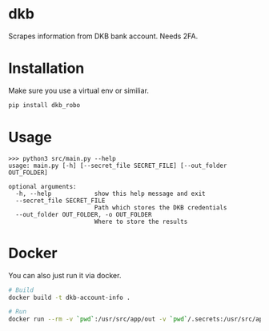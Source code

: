 # dkb
Scrapes information from DKB bank account. Needs 2FA.

# Installation
Make sure you use a virtual env or similiar.
```sh
pip install dkb_robo
```

# Usage
```
>>> python3 src/main.py --help
usage: main.py [-h] [--secret_file SECRET_FILE] [--out_folder OUT_FOLDER]

optional arguments:
  -h, --help            show this help message and exit
  --secret_file SECRET_FILE
                        Path which stores the DKB credentials
  --out_folder OUT_FOLDER, -o OUT_FOLDER
                        Where to store the results
```

# Docker
You can also just run it via docker.

```sh
# Build
docker build -t dkb-account-info .

# Run
docker run --rm -v `pwd`:/usr/src/app/out -v `pwd`/.secrets:/usr/src/app/.secrets:ro -t dkb-account-info
```
